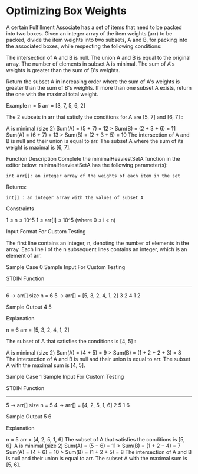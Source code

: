 # Optimizing Box Weights

A certain Fulfillment Associate has a set of items that need to be packed into two boxes. Given an integer array of the 
item weights (arr) to be packed, divide the item weights into two subsets, A and B, for packing into the associated boxes, while respecting the following conditions:

The intersection of A and B is null.
The union A and B is equal to the original array.
The number of elements in subset A is minimal.
The sum of A's weights is greater than the sum of B's weights.

Return the subset A in increasing order where the sum of A's weights is greater than the sum of B's weights. If more than one subset A exists, return the one with the maximal total weight.

Example
n = 5
arr = [3, 7, 5, 6, 2]

The 2 subsets in arr that satisfy the conditions for A are [5, 7] and [6, 7] :

A is minimal (size 2)
Sum(A) = (5 + 7) = 12 > Sum(B) = (2 + 3 + 6) = 11
Sum(A) = (6 + 7) = 13 > Sum(B) = (2 + 3 + 5) = 10
The intersection of A and B is null and their union is equal to arr.
The subset A where the sum of its weight is maximal is [6, 7].

Function Description
Complete the minimalHeaviestSetA function in the editor below.
minimalHeaviestSetA has the following parameter(s):

    int arr[]: an integer array of the weights of each item in the set

Returns:

    int[] : an integer array with the values of subset A

Constraints

1 ≤ n ≤ 10^5
1 ≤ arr[i] ≤ 10^5 (where 0 ≤ i < n)

Input Format For Custom Testing

The first line contains an integer, n, denoting the number of elements in the array.
Each line i of the n subsequent lines contains an integer, which is an element of arr.

Sample Case 0
Sample Input For Custom Testing

STDIN     Function
-----     --------
6     →   arr[] size n = 6
5     →   arr[] = [5, 3, 2, 4, 1, 2]
3
2
4
1
2

Sample Output
4
5

Explanation

n = 6
arr = [5, 3, 2, 4, 1, 2]

The subset of A that satisfies the conditions is [4, 5] :

A is minimal (size 2)
Sum(A) = (4 + 5) = 9 > Sum(B) = (1 + 2 + 2 +  3) = 8
The intersection of A and B is null and their union is equal to arr.
The subset A with the maximal sum is [4, 5].

Sample Case 1
Sample Input For Custom Testing

STDIN     Function
-----     --------
5    →   arr[] size n = 5
4    →   arr[] = [4, 2, 5, 1, 6]
2
5
1
6

Sample Output
5
6

Explanation

n = 5
arr = [4, 2, 5, 1, 6]
The subset of A that satisfies the conditions is [5, 6]:
A is minimal (size 2)
Sum(A) = (5 + 6) = 11 > Sum(B) = (1 + 2 + 4) = 7
Sum(A) = (4 + 6) = 10 > Sum(B) = (1 + 2 + 5) = 8
The intersection of A and B is null and their union is equal to arr.
The subset A with the maximal sum is [5, 6].